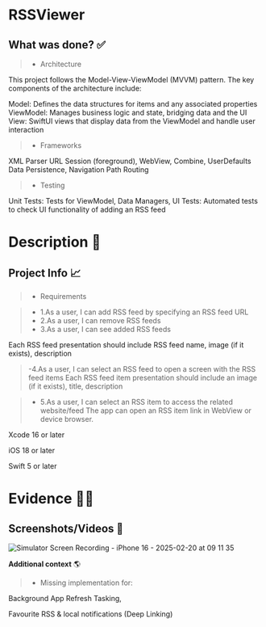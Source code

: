 
# RSSViewer
## What was done? ✅
> - Architecture  

This project follows the Model-View-ViewModel (MVVM) pattern. The key components of the architecture include:

Model: Defines the data structures for items and any associated properties
ViewModel: Manages business logic and state, bridging data and the UI
View: SwiftUI views that display data from the ViewModel and handle user interaction
> - Frameworks  

XML Parser
URL Session (foreground),
WebView,
Combine,
UserDefaults Data Persistence,
Navigation Path Routing

> - Testing  

Unit Tests: Tests for ViewModel, Data Managers, 
UI Tests: Automated tests to check UI functionality of adding an RSS feed


# Description 📝
## Project Info 📈
> - Requirements

>   - 1.As a user, I can add RSS feed by specifying an RSS feed URL
>   - 2.As a user, I can remove RSS feeds
>   - 3.As a user, I can see added RSS feeds

Each RSS feed presentation should include RSS feed name, image (if it
exists), description

>   -4.As a user, I can select an RSS feed to open a screen with the RSS feed items
Each RSS feed item presentation should include an image (if it exists),
title, description

>   - 5.As a user, I can select an RSS item to access the related website/feed
The app can open an RSS item link in WebView or device browser.

Xcode 16 or later  

iOS 18 or later  

Swift 5 or later  
  
# Evidence 🕵️‍♀️
## **Screenshots/Videos** 📱
![Simulator Screen Recording - iPhone 16 - 2025-02-20 at 09 11 35](https://github.com/user-attachments/assets/cfdc1f96-7e9b-4f1a-94cc-f43239d7bd39)


**Additional context** 🌎
>   - Missing implementation for:

Background App Refresh Tasking,

Favourite RSS & local notifications (Deep Linking)





